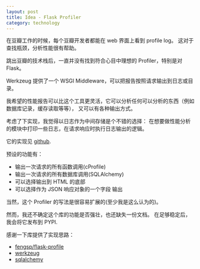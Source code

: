 ```yaml
---
layout: post
title: Idea - Flask Profiler
category: technology
---
```


在豆瓣工作的时候，每个豆瓣开发者都能在 web 界面上看到 profile log。
这对于查找瓶颈，分析性能很有帮助。

跳出豆瓣的技术栈后，一直并没有找到符合心目中理想的 Profiler，特别是对 Flask。

Werkzeug 提供了一个 WSGI Middleware，可以把报告按照请求输出到日志或目录。

我希望的性能报告可以比这个工具更灵活，它可以分析任何可以分析的东西（例如数据库记录，缓存读取等等）， 又可以有各种输出方式。

考虑了下实现，我觉得以日志作为中间存储是个不错的选择： 在想要做性能分析的模块中打印一些日志，在请求响应时执行日志输出的逻辑。

它的实现见 [github](https://github.com/soasme/flask-profiler/blob/master/flask_profiler.py).

预设的功能有：

* 输出一次请求的所有函数调用(cProfile)
* 输出一次请求的所有数据库调用(SQLAlchemy)
* 可以选择输出到 HTML 的底部
* 可以选择作为 JSON 响应对象的一个字段 输出

当然，这个 Profiler 的写法是很容易扩展的(至少我是这么认为的)。

然而，我还不确定这个库的功能是否强壮，也还缺失一份文档。
在足够稳定后，我会将它发布到 PYPI.

感谢一下库提供了实现思路：

* [fengsp/flask-profile](https://github.com/fengsp/flask-profile)
* [werkzeug](https://github.com/mitsuhiko/werkzeug/)
* [sqlalchemy](http://docs.sqlalchemy.org/en/latest/c)
